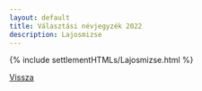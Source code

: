 ```yaml
---
layout: default
title: Választási névjegyzék 2022
description: Lajosmizse
---
```


{% include settlementHTMLs/Lajosmizse.html %}

[Vissza](../)